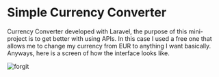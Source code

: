 # Simple Currency Converter
<p>
    Currency Converter developed with Laravel, the purpose of this mini-project is to get better with using APIs. In this case I used a free one that allows me to change my currency from EUR to anything I want basically.
    Anyways, here is a screen of how the interface looks like.
</p>

![forgit](https://github.com/younesghu/currency-converter/assets/142607475/c4bc82c1-775a-4800-863c-194f55101ef2)
